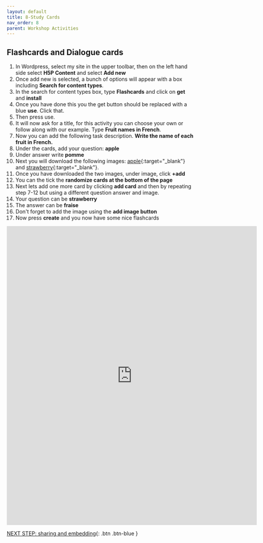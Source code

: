 ```yaml
---
layout: default
title: 8-Study Cards
nav_order: 8
parent: Workshop Activities
---
```


## Flashcards and Dialogue cards

1. In Wordpress, select my site in the upper toolbar, then on the left hand side select **H5P Content** and select **Add new**
2. Once add new is selected, a bunch of options will appear with a box including **Search for content types**.
3. In the search for content types box, type **Flashcards** and click on  **get** and **install**
4. Once you have done this you the get button should be replaced with a blue **use**. Click that.
5. Then press use.
6. It will now ask for a title, for this activity you can choose your own or follow along with our example. Type **Fruit names in French**.
7. Now you can add the following task description. **Write the name of each fruit in French.**
8. Under the cards, add your question: **apple**
9. Under answer write **pomme**
10. Next you will download the following images:  [apple](https://www.pexels.com/search/red%20apple/){:target="_blank"} and [strawberry](https://www.pexels.com/photo/red-and-orange-apple-fruit-102104/){:target="_blank"}.
11.  Once you have downloaded the two images, under image, click **+add**
12.  You can the tick the **randomize cards at the bottom of the page**
13.  Next lets add one more card by clicking **add card** and then by repeating step 7-12 but using a different question answer and image.
14. Your question can be **strawberry**
15. The answer can be **fraise**
16. Don't forget to add the image using the **add image button**
17. Now press **create** and you now have some nice flashcards

<iframe src="https://brittanyseducblog.opened.ca/wp-admin/admin-ajax.php?action=h5p_embed&id=18" width="675" height="806" frameborder="0" allowfullscreen="allowfullscreen" title="Fruit names in French"></iframe><script src="https://brittanyseducblog.opened.ca/wp-content/plugins/h5p/h5p-php-library/js/h5p-resizer.js" charset="UTF-8"></script>

[NEXT STEP: sharing and embedding](sharing.html){: .btn .btn-blue }<br>
